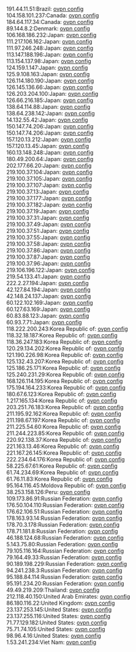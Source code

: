 191.44.11.51:Brazil: [ovpn config](vpn/191_44_11_51.ovpn)  
104.158.101.237:Canada: [ovpn config](vpn/104_158_101_237.ovpn)  
184.64.117.34:Canada: [ovpn config](vpn/184_64_117_34.ovpn)  
89.144.8.2:Denmark: [ovpn config](vpn/89_144_8_2.ovpn)  
106.168.186.232:Japan: [ovpn config](vpn/106_168_186_232.ovpn)  
111.217.106.162:Japan: [ovpn config](vpn/111_217_106_162.ovpn)  
111.97.246.248:Japan: [ovpn config](vpn/111_97_246_248.ovpn)  
113.147.188.196:Japan: [ovpn config](vpn/113_147_188_196.ovpn)  
113.154.137.98:Japan: [ovpn config](vpn/113_154_137_98.ovpn)  
124.159.1.147:Japan: [ovpn config](vpn/124_159_1_147.ovpn)  
125.9.108.163:Japan: [ovpn config](vpn/125_9_108_163.ovpn)  
126.114.180.190:Japan: [ovpn config](vpn/126_114_180_190.ovpn)  
126.145.136.66:Japan: [ovpn config](vpn/126_145_136_66.ovpn)  
126.203.204.100:Japan: [ovpn config](vpn/126_203_204_100.ovpn)  
126.66.216.185:Japan: [ovpn config](vpn/126_66_216_185.ovpn)  
138.64.114.88:Japan: [ovpn config](vpn/138_64_114_88.ovpn)  
138.64.238.142:Japan: [ovpn config](vpn/138_64_238_142.ovpn)  
14.132.55.42:Japan: [ovpn config](vpn/14_132_55_42.ovpn)  
150.147.74.206:Japan: [ovpn config](vpn/150_147_74_206.ovpn)  
150.147.74.206:Japan: [ovpn config](vpn/150_147_74_206.ovpn)  
157.120.13.212:Japan: [ovpn config](vpn/157_120_13_212.ovpn)  
157.120.13.45:Japan: [ovpn config](vpn/157_120_13_45.ovpn)  
160.13.148.248:Japan: [ovpn config](vpn/160_13_148_248.ovpn)  
180.49.200.64:Japan: [ovpn config](vpn/180_49_200_64.ovpn)  
202.177.66.20:Japan: [ovpn config](vpn/202_177_66_20.ovpn)  
219.100.37.104:Japan: [ovpn config](vpn/219_100_37_104.ovpn)  
219.100.37.105:Japan: [ovpn config](vpn/219_100_37_105.ovpn)  
219.100.37.107:Japan: [ovpn config](vpn/219_100_37_107.ovpn)  
219.100.37.13:Japan: [ovpn config](vpn/219_100_37_13.ovpn)  
219.100.37.177:Japan: [ovpn config](vpn/219_100_37_177.ovpn)  
219.100.37.182:Japan: [ovpn config](vpn/219_100_37_182.ovpn)  
219.100.37.19:Japan: [ovpn config](vpn/219_100_37_19.ovpn)  
219.100.37.31:Japan: [ovpn config](vpn/219_100_37_31.ovpn)  
219.100.37.49:Japan: [ovpn config](vpn/219_100_37_49.ovpn)  
219.100.37.51:Japan: [ovpn config](vpn/219_100_37_51.ovpn)  
219.100.37.55:Japan: [ovpn config](vpn/219_100_37_55.ovpn)  
219.100.37.58:Japan: [ovpn config](vpn/219_100_37_58.ovpn)  
219.100.37.86:Japan: [ovpn config](vpn/219_100_37_86.ovpn)  
219.100.37.87:Japan: [ovpn config](vpn/219_100_37_87.ovpn)  
219.100.37.96:Japan: [ovpn config](vpn/219_100_37_96.ovpn)  
219.106.196.122:Japan: [ovpn config](vpn/219_106_196_122.ovpn)  
219.54.133.41:Japan: [ovpn config](vpn/219_54_133_41.ovpn)  
222.2.27.194:Japan: [ovpn config](vpn/222_2_27_194.ovpn)  
42.127.84.194:Japan: [ovpn config](vpn/42_127_84_194.ovpn)  
42.148.24.137:Japan: [ovpn config](vpn/42_148_24_137.ovpn)  
60.122.102.169:Japan: [ovpn config](vpn/60_122_102_169.ovpn)  
60.127.63.169:Japan: [ovpn config](vpn/60_127_63_169.ovpn)  
60.83.88.123:Japan: [ovpn config](vpn/60_83_88_123.ovpn)  
60.93.7.71:Japan: [ovpn config](vpn/60_93_7_71.ovpn)  
118.222.200.243:Korea Republic of: [ovpn config](vpn/118_222_200_243.ovpn)  
118.32.18.187:Korea Republic of: [ovpn config](vpn/118_32_18_187.ovpn)  
118.36.247.183:Korea Republic of: [ovpn config](vpn/118_36_247_183.ovpn)  
120.29.134.202:Korea Republic of: [ovpn config](vpn/120_29_134_202.ovpn)  
121.190.226.98:Korea Republic of: [ovpn config](vpn/121_190_226_98.ovpn)  
125.132.43.207:Korea Republic of: [ovpn config](vpn/125_132_43_207.ovpn)  
125.186.25.171:Korea Republic of: [ovpn config](vpn/125_186_25_171.ovpn)  
125.240.231.29:Korea Republic of: [ovpn config](vpn/125_240_231_29.ovpn)  
168.126.114.195:Korea Republic of: [ovpn config](vpn/168_126_114_195.ovpn)  
175.194.164.233:Korea Republic of: [ovpn config](vpn/175_194_164_233.ovpn)  
180.67.6.123:Korea Republic of: [ovpn config](vpn/180_67_6_123.ovpn)  
1.217.165.134:Korea Republic of: [ovpn config](vpn/1_217_165_134.ovpn)  
203.251.76.183:Korea Republic of: [ovpn config](vpn/203_251_76_183.ovpn)  
211.195.92.162:Korea Republic of: [ovpn config](vpn/211_195_92_162.ovpn)  
211.198.67.197:Korea Republic of: [ovpn config](vpn/211_198_67_197.ovpn)  
211.225.54.60:Korea Republic of: [ovpn config](vpn/211_225_54_60.ovpn)  
211.244.223.85:Korea Republic of: [ovpn config](vpn/211_244_223_85.ovpn)  
220.92.138.37:Korea Republic of: [ovpn config](vpn/220_92_138_37.ovpn)  
221.163.13.46:Korea Republic of: [ovpn config](vpn/221_163_13_46.ovpn)  
221.167.26.145:Korea Republic of: [ovpn config](vpn/221_167_26_145.ovpn)  
222.234.64.176:Korea Republic of: [ovpn config](vpn/222_234_64_176.ovpn)  
58.225.67.61:Korea Republic of: [ovpn config](vpn/58_225_67_61.ovpn)  
61.74.234.69:Korea Republic of: [ovpn config](vpn/61_74_234_69.ovpn)  
61.76.11.83:Korea Republic of: [ovpn config](vpn/61_76_11_83.ovpn)  
95.164.116.45:Moldova Republic of: [ovpn config](vpn/95_164_116_45.ovpn)  
38.253.158.126:Peru: [ovpn config](vpn/38_253_158_126.ovpn)  
109.173.86.91:Russian Federation: [ovpn config](vpn/109_173_86_91.ovpn)  
176.50.104.110:Russian Federation: [ovpn config](vpn/176_50_104_110.ovpn)  
176.62.106.51:Russian Federation: [ovpn config](vpn/176_62_106_51.ovpn)  
178.163.93.14:Russian Federation: [ovpn config](vpn/178_163_93_14.ovpn)  
178.70.3.178:Russian Federation: [ovpn config](vpn/178_70_3_178.ovpn)  
178.71.181.8:Russian Federation: [ovpn config](vpn/178_71_181_8.ovpn)  
46.188.124.68:Russian Federation: [ovpn config](vpn/46_188_124_68.ovpn)  
5.143.75.80:Russian Federation: [ovpn config](vpn/5_143_75_80.ovpn)  
79.105.116.164:Russian Federation: [ovpn config](vpn/79_105_116_164.ovpn)  
79.164.49.33:Russian Federation: [ovpn config](vpn/79_164_49_33.ovpn)  
90.189.198.229:Russian Federation: [ovpn config](vpn/90_189_198_229.ovpn)  
94.241.238.3:Russian Federation: [ovpn config](vpn/94_241_238_3.ovpn)  
95.188.84.114:Russian Federation: [ovpn config](vpn/95_188_84_114.ovpn)  
95.191.234.20:Russian Federation: [ovpn config](vpn/95_191_234_20.ovpn)  
49.49.219.209:Thailand: [ovpn config](vpn/49_49_219_209.ovpn)  
212.118.40.150:United Arab Emirates: [ovpn config](vpn/212_118_40_150.ovpn)  
86.180.116.22:United Kingdom: [ovpn config](vpn/86_180_116_22.ovpn)  
23.137.253.145:United States: [ovpn config](vpn/23_137_253_145.ovpn)  
23.137.255.116:United States: [ovpn config](vpn/23_137_255_116.ovpn)  
71.77.129.182:United States: [ovpn config](vpn/71_77_129_182.ovpn)  
75.71.74.105:United States: [ovpn config](vpn/75_71_74_105.ovpn)  
98.96.4.16:United States: [ovpn config](vpn/98_96_4_16.ovpn)  
1.53.241.234:Viet Nam: [ovpn config](vpn/1_53_241_234.ovpn)  
